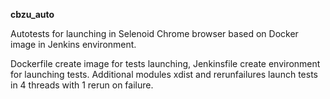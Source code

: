 **cbzu_auto**

Autotests for launching in Selenoid Chrome browser based on Docker image in Jenkins environment.

Dockerfile create image for tests launching, Jenkinsfile create environment for launching tests.
Additional modules xdist and rerunfailures launch tests in 4 threads with 1 rerun on failure. 
